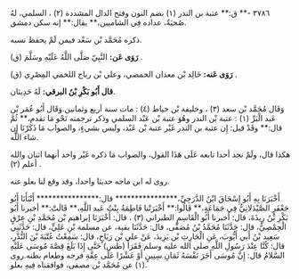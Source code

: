 ٣٧٨٦ -** ق:** عتبة بن الندر (١) بضم النون وفتح الدال المشددة (٢) ، السلمي، لهُ صُحبَةٌ، عداده فِي الشاميين،** يقال:** إنه سكن دمشق.

ذكره مُحَمَّد بْن سَعْد فيمن لَمْ يحفظ نسبه.

**رَوَى عَن:** النَّبِيّ صَلَّى اللَّهُ عَلَيْهِ وسَلَّمَ (ق) .

**رَوَى عَنه:** خَالِد بْن معدان الحمصي، وعلي بْن رباح اللخمي المِصْرِي (ق) .

**قال أَبُو بَكْرِ بْنُ البرقي:** لَهُ حَدِيثان.

وَقَال مُحَمَّد بْن سعد (٣) ، وخليفة بْن خياط (٤) : مات سنة أربع وثمانين.وَقَال أَبُو عُمَر بْن عَبد الْبَرِّ (١) : عتبة بْن الندر وهُوَ عتبة بْن عَبْد السلمي وذكر ترجمته نَحْو مَا تقدم،** ثُمَّ قال:** وقَدْ قيل: إِن عتبة بن الندر غَيْر عتبة بْن عَبْد، وليس بشيءٍ، والصواب مَا ذَكَرْنَا إِن شاء اللَّه.

هكذا قال، ولَمْ نجد أحدا تابعه عَلَى هَذَا القول، والصواب مَا ذكره غَيْر واحد أنهما اثنان والله أعلم (٢) .

روى له ابن ماجه حديثا واحدا، وقد وقع لنا بعلو عنه.

أَخْبَرَنَا بِهِ أَبُو إِسْحَاقَ ابْنُ الدَّرَجِيِّ،**************** قال:**************** أَنْبَأَنَا أَبُو جَعْفَرٍ الصَّيْدَلانِيُّ فِي جَمَاعَةٍ،** قَالُوا:** أَخْبَرَتْنا فَاطِمَةُ بِنْتُ عَبد اللَّهِ،** قَالَتْ:** أخبرنا أَبُو بَكْرِ بْنُ رِيذَةَ، قال: أخبرنا أَبُو الْقَاسِمِ الطبراني (٣) ، قال: أَخْبَرَنَا إبراهيم بْن مُحَمَّدِ بْنِ عِرْقٍ الْحِمْصِيُّ، قال: حَدَّثَنَا مُحَمَّدُ بْنُ مُصَفَّى، قال: حَدَّثَنَا بقية، عن مسلمة بْنِ عَلِيٍّ، قال: حَدَّثَنِي سَعِيد بْنُ أَبي أَيُّوبَ، عَنِ الْحَارِثِ بْن يَزِيدَ، عَنْ علي بْن رَبَاحٍ، قال: سَمِعْتُ عُتْبَةَ بْنَ النُّدَّرِ، قال: كُنَّا عِنْدَ رَسُولِ اللَّهِ صلى الله عليه وسلم فَقَرَأَ (طس) حَتَّى إِذَا بَلَغَ قِصَّةَ مُوسَى عَلَيْهِ السَّلامُ قال: إِنَّ مُوسَى أَجَرَ نَفْسَهُ ثَمَانِ سِنِينٍ أَوْ عَشْرًا عَلَى عِفَّةِ فرجه وطعام بطنه.روى (١) عن مُحَمَّد بْن مصفى، فوافقناه فِيهِ بعلو.